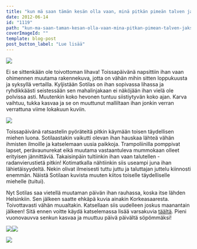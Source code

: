 ```yaml
---
title: "kun mä saan tämän kesän olla vaan, minä pitkän pimeän talven jaksan taas."
date: 2012-06-14
id: "1119"
path: "kun-ma-saan-taman-kesan-olla-vaan-mina-pitkan-pimean-talven-jaksan-taas"
coverImageId: ""
template: blog-post
post_button_label: "Lue lisää"
---
```


[![](/images/uijuijui.jpg)](http://1.bp.blogspot.com/-Kor7YIIgAu4/T9nYRqg10MI/AAAAAAAAAwo/GLEKB6Ey1HM/s1600/uijuijui.jpg)

Ei se sittenkään ole toivottoman lihava! Toissapäivänä napsittiin ihan vaan ohimennen muutama rakennekuva, jotta on vähän mihin sitten loppukuusta ja syksyllä vertailla. Kyljistään Sotilas on ihan sopivassa lihassa ja ryhdikkäästi seistessään sen mahalinjakaan ei näköjään ihan vielä ole polvissa asti. Muutenkin koko hevonen tuntuu siistiytyvän koko ajan. Karva vaihtuu, tukka kasvaa ja se on muuttunut malliltaan ihan jonkin verran verrattuna viime lokakuun kuviin.

[![](/images/IMG_2304.jpg)](http://2.bp.blogspot.com/-Jmpif54HDJI/T9nYLMWwvvI/AAAAAAAAAwg/gUCAd92pqWM/s1600/IMG_2304.jpg)

Toissapäivänä ratsastelin pyöräteitä pitkin käymään toisen täydellisen miehen luona. Sotilaastakin vaikutti olevan ihan hauskaa lähteä vähän ihmisten ilmoille ja katselemaan uusia paikkoja. Trampoliinilla pomppivat lapset, perävaunurekat eikä muutama vastaantuleva mummokaan olleet erityisen jännittäviä. Takaisinpäin tultiinkin ihan vaan talutellen - radanvierustietä pitkin! Kotimatkalla nähtiinkin siis useampi juna ihan lähietäisyydeltä. Nekin olivat ilmeisesti tuttu juttu ja taluttajan juttelu kiinnosti enemmän. Näistä Sotilaan kuvista muuten kiitos toiselle täydelliselle miehelle (tuitui).

Nyt Sotilas saa vietellä muutaman päivän ihan rauhassa, koska itse lähden Helsinkiin. Sen jälkeen saatte ehkäpä kuvia ainakin Korkeasaaresta. Toivottavasti vähän muualtakin. Katsellaan siis uudelleen joskus maanantain jälkeen! Sitä ennen voitte käydä katselemassa lisää varsakuvia [täältä](http://maisaw.otukset.fi/kuvat/2012/Tallit+ja+yksitt%E4iset+hevoset/Varsoja/). Pieni vuonovauvva senkun kasvaa ja muuttuu päivä päivältä söpömmäksi!

[![](/images/IMG_2205.jpg)](http://3.bp.blogspot.com/-Fga8CV5sRJw/T9nYUc57MvI/AAAAAAAAAww/1fxxzrOAYpc/s1600/IMG_2205.jpg)[![](/images/IMG_2165.jpg)](http://1.bp.blogspot.com/-wFWNpj2X2zk/T9nbW0u-RwI/AAAAAAAAAxE/Ib7At5WfbqE/s1600/IMG_2165.jpg)

[![](/images/IMG_2137.jpg)](http://2.bp.blogspot.com/-DAVA-Uynq1g/T9nbTSb-mhI/AAAAAAAAAw8/X5fAZz5pYBk/s1600/IMG_2137.jpg)
